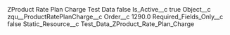 <?xml version="1.0" encoding="UTF-8"?>
<CustomMetadata xmlns="http://soap.sforce.com/2006/04/metadata" xmlns:xsi="http://www.w3.org/2001/XMLSchema-instance" xmlns:xsd="http://www.w3.org/2001/XMLSchema">
    <label>ZProduct Rate Plan Charge Test Data</label>
    <protected>false</protected>
    <values>
        <field>Is_Active__c</field>
        <value xsi:type="xsd:boolean">true</value>
    </values>
    <values>
        <field>Object__c</field>
        <value xsi:type="xsd:string">zqu__ProductRatePlanCharge__c</value>
    </values>
    <values>
        <field>Order__c</field>
        <value xsi:type="xsd:double">1290.0</value>
    </values>
    <values>
        <field>Required_Fields_Only__c</field>
        <value xsi:type="xsd:boolean">false</value>
    </values>
    <values>
        <field>Static_Resource__c</field>
        <value xsi:type="xsd:string">Test_Data_ZProduct_Rate_Plan_Charge</value>
    </values>
</CustomMetadata>
